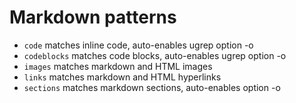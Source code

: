 Markdown patterns
=================

- `code` matches inline code, auto-enables ugrep option -o
- `codeblocks` matches code blocks, auto-enables ugrep option -o
- `images` matches markdown and HTML images
- `links` matches markdown and HTML hyperlinks
- `sections` matches markdown sections, auto-enables option -o
